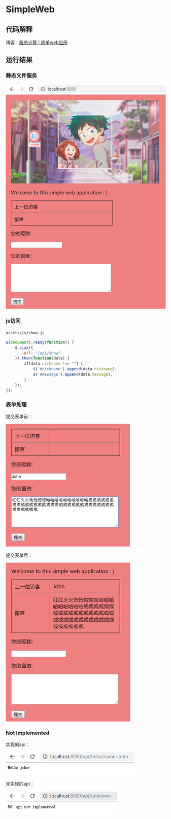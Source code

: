 # SimpleWeb

## 代码解释

博客：[服务计算 | 简单web应用](https://yuyuforest.com/2018/11/15/golang-simple-web/)

## 运行结果

### 静态文件服务

![](images/static-file.png)

### js访问

`assets/js/show.js`

```js
$(document).ready(function() {
    $.ajax({
        url: "/api/show"
    }).then(function(data) {
        if(data.nickname !== "") {
            $('#nickname').append(data.nickname);
            $('#message').append(data.message);
        }
    });
});
```

### 表单处理

提交表单前：

![](images/before-submit.png)

提交表单后：

![](images/after-submit.png)

### Not Implemented

实现的api：

![](images/implemented.png)

未实现的api：

![](images/not-implemented.png)

